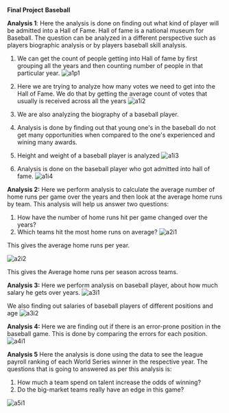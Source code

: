 **Final Project**
**Baseball**

**Analysis 1**: Here the analysis is done on finding out what kind of player will be admitted into a Hall of Fame.
Hall of fame is a national museum for Baseball. The question can be analyzed in a different perspective such as players biographic analysis or by players baseball skill analysis. 
1. We can get the count of people getting into Hall of fame by first grouping all the years and then counting number of people in that particular year.
![a1p1](https://cloud.githubusercontent.com/assets/25695122/25310092/f8fe7d76-27f9-11e7-8298-77db8e3a03cc.png)

2. Here we are trying to analyze how many votes we need to get into the Hall of Fame. We do that by getting the average count of votes that usually is received across all the years
![a1i2](https://cloud.githubusercontent.com/assets/25695122/25310127/c199b2e6-27fa-11e7-8bbe-1456b601e048.png)

3. We are also analyzing the biography of a baseball player. 

4. Analysis is done by finding out that young one's in the baseball do not get many opportunities when compared to the one's experienced and wining many awards.

5. Height and weight of a baseball player is analyzed
![a1i3](https://cloud.githubusercontent.com/assets/25695122/25310275/bab159c6-27fe-11e7-8067-fc5a35e7f972.png)

6. Analysis is done on the baseball player who got admitted into hall of fame.
![a1i4](https://cloud.githubusercontent.com/assets/25695122/25310352/5b4239ae-2800-11e7-9063-78bb43071fce.png)

**Analysis 2:**
Here we perform analysis to calculate the average number of home runs per game over the years and then look at the average home runs by team. This analysis will help us answer two questions:
1. How have the number of home runs hit per game changed over the years?
2. Which teams hit the most home runs on average?
![a2i1](https://cloud.githubusercontent.com/assets/25695122/25310471/aa99cce0-2802-11e7-823e-2235ff20e492.png)

This gives the average home runs per year.

![a2i2](https://cloud.githubusercontent.com/assets/25695122/25310477/d4fe0f78-2802-11e7-95e7-54a594d2532e.png)

This gives the Average home runs per season across teams.

**Analysis 3:**
Here we perform analysis on baseball player, about how much salary he gets over years.
![a3i1](https://cloud.githubusercontent.com/assets/25695122/25310533/dd5d1564-2803-11e7-80a4-0a1139a61617.png)

We also finding out salaries of baseball players of different positions and age
![a3i2](https://cloud.githubusercontent.com/assets/25695122/25310563/96ac6312-2804-11e7-8b4a-ab4cffd68aa7.png)

**Analysis 4:**
Here we are finding out if there is an error-prone position in the baseball game. This is done by comparing the errors for each position.
![a4i1](https://cloud.githubusercontent.com/assets/25695122/25310662/5524bfae-2807-11e7-8a44-f52c5a75d755.png)

**Analysis **5****
Here the analysis is done using the data to see the league payroll ranking of each World Series winner in the respective year. The questions that is going to answered as per this analysis is:
1. How much a team spend on talent increase the odds of winning?
2. Do the big-market teams really have an edge in this game?

![a5i1](https://cloud.githubusercontent.com/assets/25695122/25310674/a03fd1ea-2807-11e7-9fd9-126b0005889c.png)







